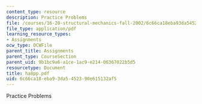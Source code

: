```yaml
---
content_type: resource
description: Practice Problems
file: /courses/16-20-structural-mechanics-fall-2002/6c66ca18eba93da5452390e615132af5_ha8pp.pdf
file_type: application/pdf
learning_resource_types:
- Assignments
ocw_type: OCWFile
parent_title: Assignments
parent_type: CourseSection
parent_uid: 9b1bc9a6-a1ce-1ac9-e214-06367022b5d5
resourcetype: Document
title: ha8pp.pdf
uid: 6c66ca18-eba9-3da5-4523-90e615132af5
---
```

Practice Problems

